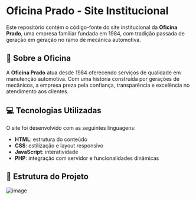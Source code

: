 # Oficina Prado - Site Institucional

Este repositório contém o código-fonte do site institucional da **Oficina Prado**, uma empresa familiar fundada em 1984, com tradição passada de geração em geração no ramo de mecânica automotiva.

## 📌 Sobre a Oficina

A **Oficina Prado** atua desde 1984 oferecendo serviços de qualidade em manutenção automotiva. Com uma história construída por gerações de mecânicos, a empresa preza pela confiança, transparência e excelência no atendimento aos clientes.

## 💻 Tecnologias Utilizadas

O site foi desenvolvido com as seguintes linguagens:

- **HTML**: estrutura do conteúdo
- **CSS**: estilização e layout responsivo
- **JavaScript**: interatividade
- **PHP**: integração com servidor e funcionalidades dinâmicas

## 📂 Estrutura do Projeto

![image](https://github.com/user-attachments/assets/bcbe6e97-3132-455b-8eba-e322843f350f)
